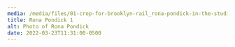 ```yaml
---
media: /media/files/01-crop-for-brooklyn-rail_rona-pondick-in-the-studio-2020_img_2799.jpeg
title: Rona Pondick 1
alt: Photo of Rona Pondick
date: 2022-03-23T11:31:00-0500
---
```

